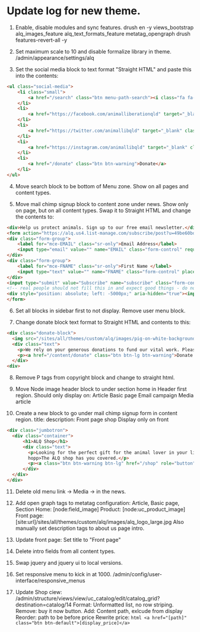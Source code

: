 # Update log for new theme.

1. Enable, disable modules and sync features.
    drush en -y views_bootstrap alq_images_feature alq_text_formats_feature metatag_opengraph
    drush features-revert-all -y

2. Set maximum scale to 10 and disable formalize library in theme.
    /admin/appearance/settings/alq
    
3. Set the social media block to text format "Straight HTML" and paste this into the contents:

```html
<ul class="social-media">
    <li class="small">
        <a href="/search" class="btn menu-path-search"><i class="fa fa-lg fa-search" aria-hidden="true"></i><span class="sr-only">Search</span></a>
    </li>
    <li>
        <a href="https://facebook.com/animalliberationqld" target="_blank" class="btn"><i class="fa fa-lg fa-facebook-official" aria-hidden="true"></i><span class="sr-only">Facebook</span></a>
    </li>
    <li>
        <a href="https://twitter.com/animallibqld" target="_blank" class="btn"><i class="fa fa-lg fa-twitter-square" aria-hidden="true"></i><span class="sr-only">Twitter</span></a>
    </li>
    <li>
        <a href="https://instagram.com/animallibqld" target="_blank" class="btn"><i class="fa fa-lg fa-instagram" aria-hidden="true"></i><span class="sr-only">Instagram</span></a>
    </li>
    <li>
        <a href="/donate" class="btn btn-warning">Donate</a>
    </li>
</ul>
```
    
4. Move search block to be bottom of Menu zone.  Show on all pages and content types.

5. Move mail chimp signup block to content zone under news.  Show only on <front> page, but on all content types.
   Swap it to Straight HTML and change the contents to:
```html
<div>Help us protect animals. Sign up to our free email newsletter.</div>
<form action="https://alq.us4.list-manage.com/subscribe/post?u=49be60bd0cc5154fbb09720b1&amp;id=f71a11210c" method="post" target="_blank" class="form-inline">
<div class="form-group">
	<label for="mce-EMAIL" class="sr-only">Email Address</label>
	<input type="email" value="" name="EMAIL" class="form-control" required type="email" placeholder="Email address" />
</div>
<div class="form-group">
	<label for="mce-FNAME" class="sr-only">First Name </label>
	<input type="text" value="" name="FNAME" class="form-control" placeholder="Given name" />
</div>
<input type="submit" value="Subscribe" name="subscribe" class="form-control btn btn-warning" />
<!-- real people should not fill this in and expect good things - do not remove this or risk form bot signups-->
<div style="position: absolute; left: -5000px;" aria-hidden="true"><input type="text" name="b_49be60bd0cc5154fbb09720b1_f71a11210c" tabindex="-1" value=""></div>
</form>
```


6. Set all blocks in sidebar first to not display. Remove user menu block.

7. Change donate block text format to Straight HTML and contents to this:

```html
<div class="donate-block">
  <img src="/sites/all/themes/custom/alq/images/pig-on-white-background.jpg" alt="" />
  <div class="text">
    <p>We rely on your generous donations to fund our vital work. Please <a href="/content/donate">Donate Now</a>.</p>
    <p><a href="/content/donate" class="btn btn-lg btn-warning">Donate Now</a></p>
  </div>
<div>
```

8. Remove P tags from copyright block and change to straight html.

9. Move Node image header block to under section home in Header first region. Should only display on:
  Article
  Basic page
  Email campaign
  Media article
    
10. Create a new block to go under mail chimp signup form in content region.
title: <none>
description: Front page shop
Display only on front

```html
<div class="jumbotron">
  <div class="container">
      <h1>ALQ Shop</h1>
      <div class="text">
        <p>Looking for the perfect gift for the animal lover in your life, or just treating yourself?</p>
        hopp>The ALQ shop has you covered.</p>
        <p><a class="btn btn-warning btn-lg" href="/shop" role="button">View shop</a></p>
      </div>
  </div>
</div>
```
11. Delete old menu link -> Media -> in the news.

12. Add open graph tags to metatag configuration: 
  Article, Basic page, Section Home: [node:field_image]
  Product: [node:uc_product_image]
  Front page: [site:url]/sites/all/themes/custom/alq/images/alq_logo_large.jpg
              Also manually set description tags to about us page intro.
  
13. Update front page:
  Set title to "Front page"
  
14. Delete intro fields from all content types.

15. Swap jquery and jquery ui to local versions.

16. Set responsive menu to kick in at 1000.
    /admin/config/user-interface/responsive_menus
    
 17.  Update Shop ciew:
    /admin/structure/views/view/uc_catalog/edit/catalog_grid?destination=catalog/14
    Format: Unformatted list, no row striping.  
    Remove: buy it now button.
    Add: Content path, exlcude from display
    Reorder: path to be before price
    Rewrite price: 
    ```html
    <a href="[path]" class="btn btn-default">[display_price]</a>
    ```
    
